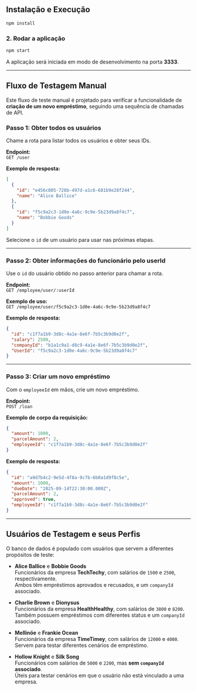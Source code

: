## Instalação e Execução

```bash
npm install
```

### 2. Rodar a aplicação

```bash
npm start
```

A aplicação será iniciada em modo de desenvolvimento na porta **3333**.

---

## Fluxo de Testagem Manual

Este fluxo de teste manual é projetado para verificar a funcionalidade de **criação de um novo empréstimo**, seguindo uma sequência de chamadas de API.

### Passo 1: Obter todos os usuários

Chame a rota para listar todos os usuários e obter seus IDs.

**Endpoint:**  
`GET /user`

**Exemplo de resposta:**

```json
[
  {
    "id": "e456c805-728b-497d-a1c6-681b9e28f244",
    "name": "Alice Ballice"
  },
  {
    "id": "f5c9a2c3-1d0e-4a6c-9c9e-5b23d9a8f4c7",
    "name": "Bobbie Goods"
  }
]
```

Selecione o `id` de um usuário para usar nas próximas etapas.

---

### Passo 2: Obter informações do funcionário pelo userId

Use o `id` do usuário obtido no passo anterior para chamar a rota.

**Endpoint:**  
`GET /employee/user/:userId`

**Exemplo de uso:**  
`GET /employee/user/f5c9a2c3-1d0e-4a6c-9c9e-5b23d9a8f4c7`

**Exemplo de resposta:**

```json
{
  "id": "c1f7a1b9-3d8c-4a1e-8e6f-7b5c3b9d0e2f",
  "salary": 2500,
  "companyId": "b1a1c9a1-d8c9-4a1e-8e6f-7b5c3b9d0e2f",
  "UserId": "f5c9a2c3-1d0e-4a6c-9c9e-5b23d9a8f4c7"
}
```

---

### Passo 3: Criar um novo empréstimo

Com o `employeeId` em mãos, crie um novo empréstimo.

**Endpoint:**  
`POST /loan`

**Exemplo de corpo da requisição:**

```json
{
  "amount": 1000,
  "parcelAmount": 2,
  "employeeId": "c1f7a1b9-3d8c-4a1e-8e6f-7b5c3b9d0e2f"
}
```

**Exemplo de resposta:**

```json
{
  "id": "a9d7b4c2-9e5d-4f8a-9c7b-6b0a1d9f8c5e",
  "amount": 1000,
  "dueDate": "2025-09-14T22:30:00.000Z",
  "parcelAmount": 2,
  "approved": true,
  "employeeId": "c1f7a1b9-3d8c-4a1e-8e6f-7b5c3b9d0e2f"
}
```

---

## Usuários de Testagem e seus Perfis

O banco de dados é populado com usuários que servem a diferentes propósitos de teste:

- **Alice Ballice** e **Bobbie Goods**  
  Funcionários da empresa **TechTechy**, com salários de `1500` e `2500`, respectivamente.  
  Ambos têm empréstimos aprovados e recusados, e um `companyId` associado.

- **Charlie Brown** e **Dionysus**  
  Funcionários da empresa **HealthHealthy**, com salários de `3800` e `8200`.  
  Também possuem empréstimos com diferentes status e um `companyId` associado.

- **Mellinöe** e **Frankie Ocean**  
  Funcionários da empresa **TimeTimey**, com salários de `12000` e `4000`.  
  Servem para testar diferentes cenários de empréstimo.

- **Hollow Knight** e **Silk Song**  
  Funcionários com salários de `5000` e `2200`, mas **sem `companyId` associado**.  
  Úteis para testar cenários em que o usuário não está vinculado a uma empresa.

